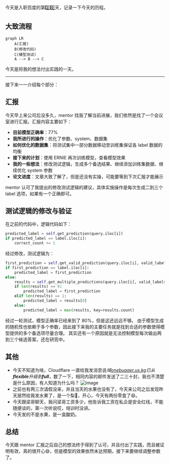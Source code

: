 今天是入职百度的第2️⃣0️⃣天，记录一下今天的历程。

## 大致流程

```mermaid
graph LR
    A(汇报)
    B(修改代码)
    C(模型测试)
    A --> B --> C
```

今天是将我的想法付出实践的一天。

---
接下来一一介绍每个部分：

## 汇报
今天早上来公司后没多久，mentor 找我了解当前进展，我们依然是找了一个会议室进行汇报。汇报内容主要如下：
- **目前模型正确率**：77%
- **我所进行的操作**：优化了参数、system、数据集
- **如何优化的数据集**：将测试集中一部分数据移动至训练集保证各 label 数据的均衡
- **接下来的计划**：使用 ERNIE 再次训练模型，查看模型效果
- **我的一些想法**：修改测试逻辑，生成多个备选结果、继续添加训练集数据、继续优化 system 参数
- **论文进度**：文章大致了解了，但是还没有实操，可能要等到下次汇报才能展示

mentor 认可了我提出的修改测试逻辑的建议，具体实施操作是每次生成二到三个 label 选项，如果有一个正确即可。

## 测试逻辑的修改与验证
在之前的代码中，逻辑代码如下：
```python
predicted_label = self.get_prediction(query.iloc[i])
if predicted_label == label.iloc[i]:
    correct_count += 1
```
经过修改，测试逻辑为：
```python
first_prediction = self.get_valid_prediction(query.iloc[i], valid_labels)
if first_prediction == label.iloc[i]:
    predicted_label = first_prediction
else:
    results = self.get_multiple_predictions(query.iloc[i], valid_labels)
    if len(results) == 0:
        predicted_label = first_prediction
    elif len(results) == 1:
        predicted_label = results[0]
    else:
        predicted_label = max(results, key=results.count)
```
经过一轮测试，模型正确率已经来到了 80%，但是这还远远不够。
由于模型生成的随机性也依赖于多个参数，因此接下来我的主要任务就是找到合适的参数使得模型提供的多个备选项尽量合理。
其实还有一个原因就是无法控制模型每次输出两到三个候选答案，还在研究中。

## 其他
- 今天不知道为啥，Cloudflare 一直给我发消息说*域[onebuaaer.us.kg](onebuaaer.us.kg)已从**flexible**升级到**full***，数了一下，相同内容的邮件发送了二三十封，我也不清楚是什么原因，有人知道为什么吗？
![image](https://github.com/user-attachments/assets/69b3d320-255b-46dc-a22e-69490331cf81)
- 之前也有两三次请假没来，并且当天的水果也没有了，今天来公司之后发现昨天居然给我发水果了，是一个梨🍐，开心，今天有两份零食了😄。
- 今天跟梁哥聊天，我问梁哥工资多少，他告诉我工资在私企是安全红线，不能随便谈的，第一次听说哎，培训时没讲。
- 今天发的不是水果，是一盒酸奶。

## 总结
今天跟 mentor 汇报之后自己的想法终于得到了认可，并且付出了实践，而且被证明有效，真的很开心😄，但是模型的效果依然未达预期，接下来要继续调整参数了。